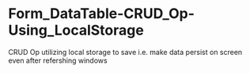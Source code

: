 # Form_DataTable-CRUD_Op-Using_LocalStorage
CRUD Op utilizing local storage to save i.e. make data persist on screen even after refershing windows
